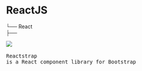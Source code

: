 # ReactJS
└── React<br>
      ├── <pre><img src = "https://reactstrap.github.io/logo.svg"/>
          <p>Reactstrap is a React component library for Bootstrap</p><pre/>

